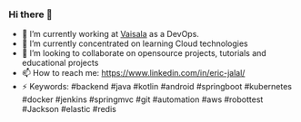 ### Hi there 👋

- 🔭 I’m currently working at [Vaisala](https://github.com/vaisala-oss) as a DevOps. 
- 🌱 I’m currently concentrated on learning Cloud technologies
- 👯 I’m looking to collaborate on opensource projects, tutorials and educational projects
- 📫 How to reach me: https://www.linkedin.com/in/eric-jalal/
- ⚡ Keywords: #backend #java #kotlin #android #springboot #kubernetes #docker #jenkins #springmvc #git #automation #aws #robottest #Jackson #elastic #redis 
